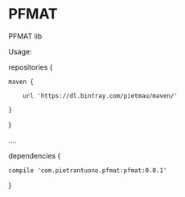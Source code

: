 # PFMAT
PFMAT lib

Usage:

repositories {

    maven {
    
        url 'https://dl.bintray.com/pietmau/maven/'
        
    }
    
}

....

dependencies {

    compile 'com.pietrantuono.pfmat:pfmat:0.0.1'
    
}
